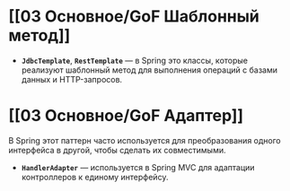 # [[03 Основное/GoF Шаблонный метод]]

- **`JdbcTemplate`**, **`RestTemplate`** — в Spring это классы, которые реализуют шаблонный метод для выполнения операций с базами данных и HTTP-запросов.
# [[03 Основное/GoF Адаптер]]

В Spring этот паттерн часто используется для преобразования одного интерфейса в другой, чтобы сделать их совместимыми.

- **`HandlerAdapter`** — используется в Spring MVC для адаптации контроллеров к единому интерфейсу.